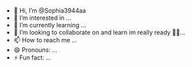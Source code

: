 - 👋 Hi, I’m @Sophia3944aa
- 👀 I’m interested in ...
- 🌱 I’m currently learning ...
- 💞️ I’m looking to collaborate on and learn im really ready 🚶🥺...
- 📫 How to reach me ...
- 😄 Pronouns: ...
- ⚡ Fun fact: ...

<!---
Sophia3944aa/Sophia3944aa is a ✨ special ✨ repository because its `README.md` (this file) appears on your GitHub profile.
You can click the Preview link to take a look at your cha
nges.
--->
